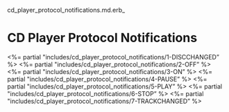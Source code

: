 cd\_player\_protocol\_notifications.md.erb\_

# CD Player Protocol Notifications

\<%= partial "includes/cd\_player\_protocol\_notifications/1-DISCCHANGED” %\>
\<%= partial "includes/cd\_player\_protocol\_notifications/2-OFF” %\>
\<%= partial "includes/cd\_player\_protocol\_notifications/3-ON” %\>
\<%= partial "includes/cd\_player\_protocol\_notifications/4-PAUSE” %\>
\<%= partial "includes/cd\_player\_protocol\_notifications/5-PLAY” %\>
\<%= partial "includes/cd\_player\_protocol\_notifications/6-STOP” %\>
\<%= partial "includes/cd\_player\_protocol\_notifications/7-TRACKCHANGED” %\>